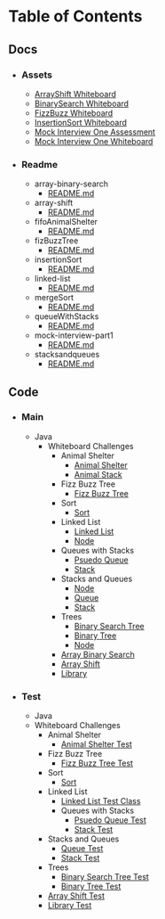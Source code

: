 # Table of Contents

## Docs
  - ### Assets
    - [ArrayShift Whiteboard](./docs/assets/arrayShift-whiteboard.jpg)
    - [BinarySearch Whiteboard](./docs/assets/binarySearch-whiteboard.jpg)
    - [FizzBuzz Whiteboard](./docs/assets/fizzBuzzTree-whiteboard.jpg)
    - [InsertionSort Whiteboard](./docs/assets/insertionSort-whiteboard.jpg)
    - [Mock Interview One Assessment](./docs/assets/mockInterview1-assessment.jpg)
    - [Mock Interview One Whiteboard](./docs/assets/mockInterview1-whiteboard.jpg)

  - ### Readme
    - array-binary-search
      - [README.md](./docs/readme/array-binary-search/README.md)
    - array-shift
      - [README.md](./docs/readme/array-shift/README.md)
    - fifoAnimalShelter
      - [README.md](./docs/readme/fifoAnimalShelter/README.md)
    - fizBuzzTree
      - [README.md](./docs/readme/fizzBuzzTree/README.md)
    - insertionSort
      - [README.md](./docs/readme/insertionSort/README.md)
    - linked-list
      - [README.md](./docs/readme/linked-list/README.md)
    - mergeSort
      - [README.md](./docs/readme/mergeSort/README.md)
    - queueWithStacks
      - [README.md](./docs/readme/queueWithStacks/README.md)
    - mock-interview-part1
      - [README.md](./docs/readme/mock-interview-part1/README.md)
    - stacksandqueues
       - [README.md](./docs/readme/stacksandqueues/README.md)

## Code
  - ### Main
    - Java
      - Whiteboard Challenges
        - Animal Shelter
           - [Animal Shelter](./src/main/java/whiteboardChallenges/fifoAnimalShelter/AnimalShelter.java)
           - [Animal Stack](./src/main/java/whiteboardChallenges/fifoAnimalShelter/AnimalStack.java)
        - Fizz Buzz Tree
           - [Fizz Buzz Tree](./src/main/java/whiteboardChallenges/fizzBuzzTre/FizzBuzzTree.java)
        - Sort
           - [Sort](./src/main/java/whiteboardChallenges/sort/Sort.java)
        - Linked List
          - [Linked List](./src/main/java/whiteboardChallenges/linkedList/LinkedList.java)
          - [Node](./src/main/java/whiteboardChallenges/linkedList/Node.java)
        - Queues with Stacks
          - [Psuedo Queue](./src/main/java/whiteboardChallenges/queueWithStacks/PseudoQueue.java)
          - [Stack](./src/main/java/whiteboardChallenges/queueWithStacks/Stack.java)
        - Stacks and Queues
          - [Node](./src/main/java/whiteboardChallenges/stacksandqueues/Node.java)
          - [Queue](./src/main/java/whiteboardChallenges/stacksandqueues/Queue.java)
          - [Stack](./src/main/java/whiteboardChallenges/stacksandqueues/Stack.java)
        - Trees
          - [Binary Search Tree](./src/main/java/whiteboardChallenges/tree/BinarySearchTree.java)
          - [Binary Tree](./src/main/java/whiteboardChallenges/tree/BinaryTree.java)
          - [Node](./src/main/java/whiteboardChallenges/tree/Node.java)
        - [Array Binary Search](./src/main/java/whiteboardChallenges/ArrayBinarySearch.java)
        - [Array Shift](./src/main/java/whiteboardChallenges/ArrayShift.java)
        - [Library](./src/main/java/whiteboardChallenges/Library.java)

  - ### Test
    - Java
    - Whiteboard Challenges
      - Animal Shelter
        - [Animal Shelter Test](./src/main/java/whiteboardChallenges/fifoAnimalShelter/AnimalShelterTest.java)
      - Fizz Buzz Tree
         - [Fizz Buzz Tree Test](./src/main/java/whiteboardChallenges/fizzBuzzTre/FizzBuzzTreeTest.java)
      - Sort
        - [Sort](./src/main/java/whiteboardChallenges/sort/SortTest.java)
      - Linked List
        - [Linked List Test Class](./src/test/java/whiteboardChallenges/linkedList/LinkedListTest.java)
        - Queues with Stacks
          - [Psuedo Queue Test](./src/main/java/whiteboardChallenges/queueWithStacks/PseudoQueueTest.java)
          - [Stack Test](./src/main/java/whiteboardChallenges/queueWithStacks/StackTest.java)
      - Stacks and Queues
        - [Queue Test](./src/main/java/whiteboardChallenges/stacksandqueues/QueueTest.java)
        - [Stack Test](./src/main/java/whiteboardChallenges/stacksandqueues/StackTest.java)
      - Trees
        - [Binary Search Tree Test](./src/main/java/whiteboardChallenges/tree/BinarySearchTree.java)
        - [Binary Tree Test](./src/main/java/whiteboardChallenges/tree/BinaryTree.java)
      - [Array Shift Test](./src/test/java/whiteboardChallenges/ArrayShiftTest.java)
      - [Library Test](./src/test/java/whiteboardChallenges/LibraryTest.java)